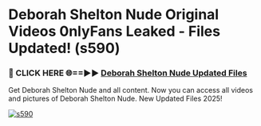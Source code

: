 # Deborah Shelton Nude Original Videos 0nlyFans Leaked - Files Updated! (s590)

<h3>🔴 CLICK HERE 🌐==►► <a href="https://tinyurl.com/4mcuefdz" rel="nofollow">Deborah Shelton Nude Updated Files</a></h3>

Get Deborah Shelton Nude and all content. Now you can access all videos and pictures of Deborah Shelton Nude. New Updated Files 2025!

[![s590](https://i.imgur.com/StAQSOY.gif)](https://tinyurl.com/4mcuefdz)
